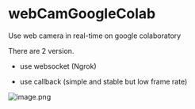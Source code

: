 # webCamGoogleColab
Use web camera in real-time on google colaboratory

There are 2 version.

  - use websocket (Ngrok)
 
  - use callback (simple and stable but low frame rate)

![image.png](https://qiita-image-store.s3.ap-northeast-1.amazonaws.com/0/201397/1e736c7e-47af-70ab-2868-fa56af9c6fe7.png)
